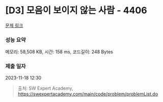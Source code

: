 # [D3] 모음이 보이지 않는 사람 - 4406 

[문제 링크](https://swexpertacademy.com/main/code/problem/problemDetail.do?contestProbId=AWNcD_66pUEDFAV8) 

### 성능 요약

메모리: 58,508 KB, 시간: 158 ms, 코드길이: 248 Bytes

### 제출 일자

2023-11-18 12:30



> 출처: SW Expert Academy, https://swexpertacademy.com/main/code/problem/problemList.do